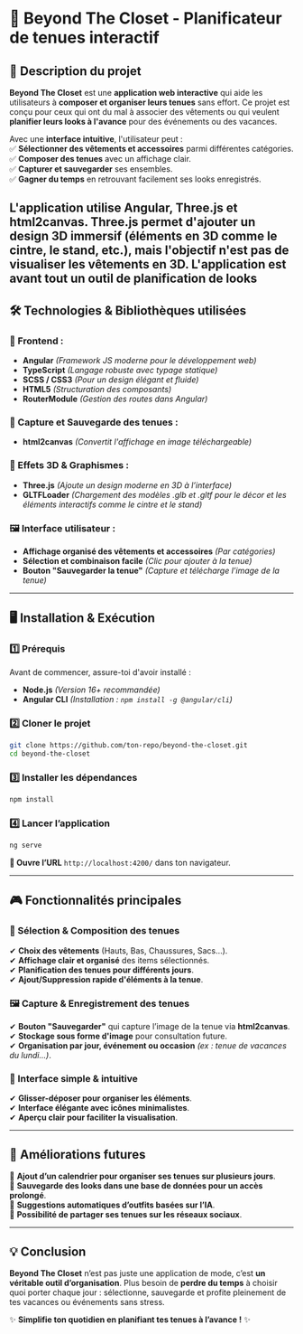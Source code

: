 # **👗 Beyond The Closet - Planificateur de tenues interactif**  

## **📖 Description du projet**  
**Beyond The Closet** est une **application web interactive** qui aide les utilisateurs à **composer et organiser leurs tenues** sans effort. Ce projet est conçu pour ceux qui ont du mal à associer des vêtements ou qui veulent **planifier leurs looks à l'avance** pour des événements ou des vacances.  

Avec une **interface intuitive**, l'utilisateur peut :  
✅ **Sélectionner des vêtements et accessoires** parmi différentes catégories.  
✅ **Composer des tenues** avec un affichage clair.  
✅ **Capturer et sauvegarder** ses ensembles.  
✅ **Gagner du temps** en retrouvant facilement ses looks enregistrés.  

L'application utilise Angular, Three.js et html2canvas. Three.js permet d'ajouter un design 3D immersif (éléments en 3D comme le cintre, le stand, etc.), mais l'objectif n'est pas de visualiser les vêtements en 3D. L'application est avant tout un outil de planification de looks
---

## **🛠️ Technologies & Bibliothèques utilisées**  

### **📌 Frontend :**  
- **Angular** *(Framework JS moderne pour le développement web)*  
- **TypeScript** *(Langage robuste avec typage statique)*  
- **SCSS / CSS3** *(Pour un design élégant et fluide)*  
- **HTML5** *(Structuration des composants)*  
- **RouterModule** *(Gestion des routes dans Angular)*  

### **📸 Capture et Sauvegarde des tenues :**  
- **html2canvas** *(Convertit l'affichage en image téléchargeable)*  

### **🎨 Effets 3D & Graphismes :**  
- **Three.js** *(Ajoute un design moderne en 3D à l’interface)*  
- **GLTFLoader** *(Chargement des modèles .glb et .gltf pour le décor et les éléments interactifs comme le cintre et le stand)*  

### **🖼️ Interface utilisateur :**  
- **Affichage organisé des vêtements et accessoires** *(Par catégories)*  
- **Sélection et combinaison facile** *(Clic pour ajouter à la tenue)*  
- **Bouton "Sauvegarder la tenue"** *(Capture et télécharge l’image de la tenue)*  

---

## **🖥️ Installation & Exécution**  

### **1️⃣ Prérequis**  
Avant de commencer, assure-toi d'avoir installé :  
- **Node.js** *(Version 16+ recommandée)*  
- **Angular CLI** *(Installation : `npm install -g @angular/cli`)*  

### **2️⃣ Cloner le projet**  
```bash
git clone https://github.com/ton-repo/beyond-the-closet.git
cd beyond-the-closet
```  

### **3️⃣ Installer les dépendances**  
```bash
npm install
```  

### **4️⃣ Lancer l’application**  
```bash
ng serve
```
**🔹 Ouvre l’URL** `http://localhost:4200/` dans ton navigateur.  

---

## **🎮 Fonctionnalités principales**  

### **👕 Sélection & Composition des tenues**  
✔ **Choix des vêtements** (Hauts, Bas, Chaussures, Sacs...).  
✔ **Affichage clair et organisé** des items sélectionnés.  
✔ **Planification des tenues pour différents jours**.  
✔ **Ajout/Suppression rapide d'éléments à la tenue**.  

### **🖼️ Capture & Enregistrement des tenues**  
✔ **Bouton "Sauvegarder"** qui capture l’image de la tenue via **html2canvas**.  
✔ **Stockage sous forme d'image** pour consultation future.  
✔ **Organisation par jour, événement ou occasion** *(ex : tenue de vacances du lundi...)*.  

### **📱 Interface simple & intuitive**  
✔ **Glisser-déposer pour organiser les éléments**.  
✔ **Interface élégante avec icônes minimalistes**.  
✔ **Aperçu clair pour faciliter la visualisation**.  

---

## **🚀 Améliorations futures**  
🔹 **Ajout d’un calendrier pour organiser ses tenues sur plusieurs jours**.  
🔹 **Sauvegarde des looks dans une base de données pour un accès prolongé**.  
🔹 **Suggestions automatiques d’outfits basées sur l’IA**.  
🔹 **Possibilité de partager ses tenues sur les réseaux sociaux**.  

---

## **💡 Conclusion**  
**Beyond The Closet** n’est pas juste une application de mode, c’est **un véritable outil d’organisation**. Plus besoin de **perdre du temps** à choisir quoi porter chaque jour : sélectionne, sauvegarde et profite pleinement de tes vacances ou événements sans stress.  

✨ **Simplifie ton quotidien en planifiant tes tenues à l’avance  !** ✨  
